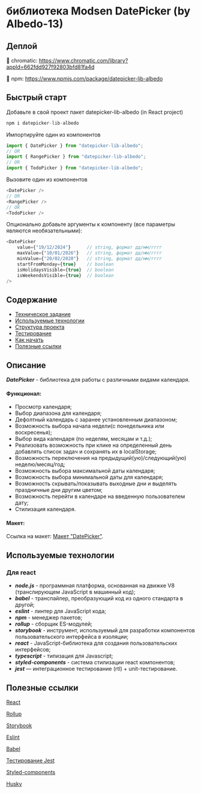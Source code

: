 # библиотека Modsen DatePicker (by Albedo-13)

## Деплой

📍 chromatic: https://www.chromatic.com/library?appId=662fdd927f92803bfd81fa4d

📍 npm: https://www.npmjs.com/package/datepicker-lib-albedo

## Быстрый старт


Добавьте в свой проект пакет datepicker-lib-albedo (in React project)
```js
npm i datepicker-lib-albedo
```

Импортируйте один из компонентов
```js
import { DatePicker } from "datepicker-lib-albedo";
// OR
import { RangePicker } from "datepicker-lib-albedo";
// OR
import { TodoPicker } from "datepicker-lib-albedo";
```

Вызовите один из компонентов 
```js
<DatePicker />
// OR
<RangePicker />
// OR
<TodoPicker />
```

Опционально добавьте аргументы к компоненту (все параметры являются необязательными): 
```js
<DatePicker
    value={"19/12/2024"}      // string, формат дд/мм/гггг
    maxValue={"10/01/2026"}   // string, формат дд/мм/гггг
    minValue={"20/02/2020"}   // string, формат дд/мм/гггг
    startFromMonday={true}    // boolean
    isHolidaysVisible={true}  // boolean
    isWeekendsVisible={true}  // boolean
/>
```

## Содержание

- [Техническое задание](#Техническое-задание)
- [Используемые технологии](#Используемые-технологии)
- [Структура проекта](#Структура-проекта)
- [Тестирование](#Тестирование)
- [Как начать](#Как-начать)
- [Полезные ссылки](#Полезные-ссылки)


## Описание

***DatePicker*** - библиотека для работы с различными видами календаря.

#### Функционал:


- Просмотр календаря;
- Выбор диапазона для календаря;
- Дефолтный календарь с заранее установленным диапазоном;
- Возможность выбора начала недели(с понедельника или воскресенья);
- Выбор вида календаря (по неделям, месяцам и т.д.);
- Реализовать возможность при клике на определенный день добавлять список задач и
сохранять их в localStorage;
- Возможность переключения на предыдущий(ую)/следующий(ую) неделю/месяц/год;
- Возможность выбора максимальной даты календаря;
- Возможность выбора минимальной даты для календаря;
- Возможность скрывать/показывать выходные дни и выделять праздничные дни другим цветом;
- Возможность перейти в календаре на введенную пользователем дату;
- Стилизация календаря.


#### Макет:

Ссылка на макет: [Макет "DatePicker"](https://www.figma.com/file/PGg4P38QaPjUzasxC2GSkv/Modsen-Datepicker?node-id=0%3A1&t=dWZj8oM41qBje0bv-0).


## Используемые технологии


### Для react
- ***node.js*** - программная платформа, основанная на движке V8 (транслирующем JavaScript в машинный код);
- ***babel*** - транспайлер, преобразующий код из одного стандарта в другой;
- ***eslint*** - линтер для JavaScript кода;
- ***npm*** - менеджер пакетов;
- ***rollup*** - сборщик ES-модулей;
- ***storybook*** - инструмент, используемый для разработки компонентов пользовательского интерфейса в изоляции;
- ***react*** - JavaScript-библиотека для создания пользовательских интерфейсов;
- ***typescript*** - типизация для Javascript;
- ***styled-components*** - система стилизации react компонентов;
- ***jest*** — интеграционное тестирование (rtl) + unit-тестирование.


## Полезные ссылки


[React](https://reactjs.org/docs/getting-started.html)


[Rollup](https://rollupjs.org/guide/en/)


[Storybook](https://storybook.js.org/docs/basics/introduction/)


[Eslint](https://eslint.org/docs/user-guide/configuring)


[Babel](https://babeljs.io/docs/en/configuration)


[Тестирование Jest](https://jestjs.io/ru/docs/getting-started)


[Styled-components](https://www.styled-components.com/docs)


[Husky](https://dev.to/ivadyhabimana/setup-eslint-prettier-and-husky-in-a-node-project-a-step-by-step-guide-946)



